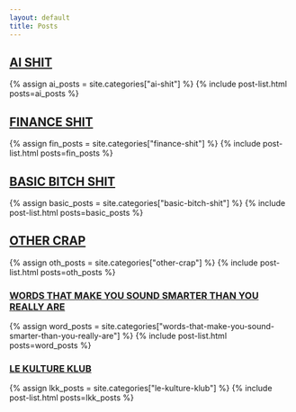```yaml
---
layout: default
title: Posts
---
```




<h2 class="category-title">
  <a href="{{ '/posts/ai-shit/' | relative_url }}">
    AI SHIT
  </a>
</h2>
{% assign ai_posts = site.categories["ai-shit"] %}
{% include post-list.html posts=ai_posts %}

<h2 class="category-title">
  <a href="{{ '/posts/finance-shit/' | relative_url }}">
    FINANCE SHIT
  </a>
</h2>
{% assign fin_posts = site.categories["finance-shit"] %}
{% include post-list.html posts=fin_posts %}

<h2 class="category-title">
  <a href="{{ '/posts/basic-bitch-shit/' | relative_url }}">
    BASIC BITCH SHIT
  </a>
</h2>
{% assign basic_posts = site.categories["basic-bitch-shit"] %}
{% include post-list.html posts=basic_posts %}

<h2 class="category-title">
  <a href="{{ '/posts/other-crap/' | relative_url }}">OTHER CRAP</a>
</h2>
{% assign oth_posts = site.categories["other-crap"] %}
{% include post-list.html posts=oth_posts %}

<h3 id="words-that-make-you-sound-smarter-than-you-really-are" class="category-title">
  <a href="{{ '/posts/other-crap/words-that-make-you-sound-smarter-than-you-really-are/' | relative_url }}">
    WORDS THAT MAKE YOU SOUND SMARTER THAN YOU REALLY ARE
  </a>
</h3>
{% assign word_posts = site.categories["words-that-make-you-sound-smarter-than-you-really-are"] %}
{% include post-list.html posts=word_posts %}

<h3 id="kulture-klub" class="category-title">
  <a href="{{ '/posts/other-crap/le-kulture-klub/' | relative_url }}">LE KULTURE KLUB</a>
</h3>
{% assign lkk_posts = site.categories["le-kulture-klub"] %}
{% include post-list.html posts=lkk_posts %}



